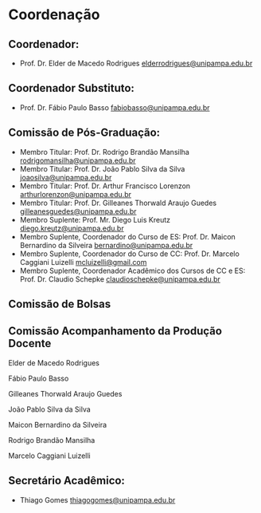 # Coordenação

## Coordenador:
+ Prof. Dr. Elder de Macedo Rodrigues
elderrodrigues@unipampa.edu.br

## Coordenador Substituto:
+ Prof. Dr. Fábio Paulo Basso
fabiobasso@unipampa.edu.br

## Comissão de Pós-Graduação:
+ Membro Titular: Prof. Dr. Rodrigo Brandão Mansilha
rodrigomansilha@unipampa.edu.br
+ Membro Titular: Prof. Dr. João Pablo Silva da Silva
joaosilva@unipampa.edu.br
+ Membro Titular: Prof. Dr. Arthur Francisco Lorenzon
arthurlorenzon@unipampa.edu.br
+ Membro Titular: Prof. Dr. Gilleanes Thorwald Araujo Guedes
gilleanesguedes@unipampa.edu.br
+ Membro Suplente: Prof. Mr. Diego Luis Kreutz
diego.kreutz@unipampa.edu.br
+ Membro Suplente, Coordenador do Curso de ES: Prof. Dr. Maicon Bernardino da Silveira
bernardino@unipampa.edu.br
+ Membro Suplente, Coordenador do Curso de CC: Prof. Dr. Marcelo Caggiani Luizelli
mcluizelli@gmail.com
+ Membro Suplente, Coordenador Acadêmico dos Cursos de CC e ES: Prof. Dr. Claudio Schepke
claudioschepke@unipampa.edu.br

## Comissão de Bolsas

## Comissão Acompanhamento da Produção Docente

Elder de Macedo Rodrigues

Fábio Paulo Basso

Gilleanes Thorwald Araujo Guedes

João Pablo Silva da Silva

Maicon Bernardino da Silveira

Rodrigo Brandão Mansilha

Marcelo Caggiani Luizelli



## Secretário Acadêmico:
+ Thiago Gomes
thiagogomes@unipampa.edu.br
